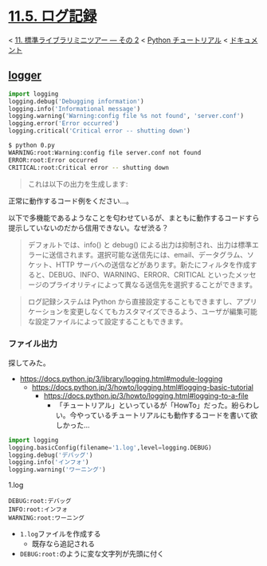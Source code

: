 # [11.5. ログ記録](https://docs.python.jp/3/tutorial/stdlib2.html#logging)

< [11. 標準ライブラリミニツアー — その 2](https://docs.python.jp/3/tutorial/stdlib2.html#brief-tour-of-the-standard-library-part-ii) < [Python チュートリアル](https://docs.python.jp/3/tutorial/index.html) < [ドキュメント](https://docs.python.jp/3/index.html)

## [logger](https://docs.python.jp/3/library/logging.html#module-logging)

```python
import logging
logging.debug('Debugging information')
logging.info('Informational message')
logging.warning('Warning:config file %s not found', 'server.conf')
logging.error('Error occurred')
logging.critical('Critical error -- shutting down')
```
```sh
$ python 0.py 
WARNING:root:Warning:config file server.conf not found
ERROR:root:Error occurred
CRITICAL:root:Critical error -- shutting down
```

> これは以下の出力を生成します:

正常に動作するコード例をください…。

以下で多機能であるようなことを匂わせているが、まともに動作するコードすら提示していないのだから信用できない。なぜ渋る？

> デフォルトでは、info() と debug() による出力は抑制され、出力は標準エラーに送信されます。選択可能な送信先には、email、データグラム、ソケット、HTTP サーバへの送信などがあります。新たにフィルタを作成すると、DEBUG、INFO、WARNING、ERROR、CRITICAL といったメッセージのプライオリティによって異なる送信先を選択することができます。

> ログ記録システムは Python から直接設定することもできますし、アプリケーションを変更しなくてもカスタマイズできるよう、ユーザが編集可能な設定ファイルによって設定することもできます。

### ファイル出力

探してみた。

* https://docs.python.jp/3/library/logging.html#module-logging
    * https://docs.python.jp/3/howto/logging.html#logging-basic-tutorial
        * https://docs.python.jp/3/howto/logging.html#logging-to-a-file
            * 「チュートリアル」といっているが「HowTo」だった。紛らわしい。今やっているチュートリアルにも動作するコードを書いて欲しかった…

```python
import logging
logging.basicConfig(filename='1.log',level=logging.DEBUG)
logging.debug('デバッグ')
logging.info('インフォ')
logging.warning('ワーニング')
```
1.log
```
DEBUG:root:デバッグ
INFO:root:インフォ
WARNING:root:ワーニング
```

* `1.log`ファイルを作成する
    * 既存なら追記される
* `DEBUG:root:`のように変な文字列が先頭に付く

